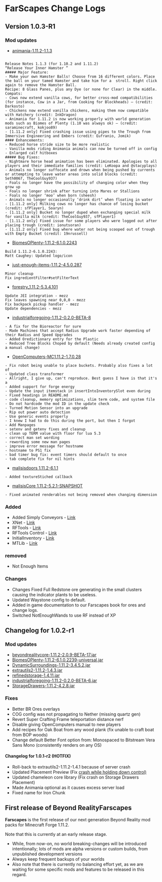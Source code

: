 # FarScapes Change Logs

## Version 1.0.3-R1

### Mod updates

- [animania-1.11.2-1.1.3](https://minecraft.curseforge.com/projects/animania/files/2430393)

```

Release Notes 1.1.3 (for 1.10.2 and 1.11.2)
“Release Your Inner Hamster ”
##### Major Feature:
- Make your own Hamster Balls! Choose from 16 different colors. Place the ball on your tamed Hamster and take him for a  stroll. Right click again to remove the Hamster Ball.
Recipe: 8 Glass Panes, plus any Dye (or none for Clear) in the middle.
Compats:
- Cows now extend vanilla cows, for better cross-mod compatibilities (for instance, Cow in a Jar, from Cooking for Blockheads) – (credit: Darkosto)
- Chickens now extend vanilla chickens, making them now compatible with Hatchery (credit: InkDragon)
- Animania for 1.11.2 is now working properly with world generation mods such as Biomes of Plenty (1.10 was always ok) – (credit: saraminecraft, kokjoo89)
- [1.11.2 only] Fixed crashing issue using pipes to the Trough from Immersive Engineering and Embers (credit: Eufranio, Jomik)
#### Enhancements:
- Reduced horse stride size to be more realistic
- Vanilla mobs riding Animania animals can now be turned off in config
- Enlarged calf hitboxes
##### Bug Fixes:
- Nightmare horse head animation has been eliminated. Apologies to all players and their immediate families (credit: LeKoopa and @stacyplays)
- Animals no longer suffocate and drown when being pushed by currents or attempting to leave water areas into solid blocks (credit: Seth0067, TheCoolGuy937)
- Foals no longer have the possibility of changing color when they grow up
- Foals no longer shrink after turning into Mares or Stallions
- Foals no longer ‘moo’ when born (sheesh)
- Animals no longer occasionally ‘drink dirt’ when floating in water
- [1.11.2 only] Milking cows no longer has chance of losing bucket (credit: sfPlayer1, Soaryn)
- [1.11.2 only] Bucket no longer duped when exchanging special milk for vanilla milk (credit: TheCoolGuy937, sfPlayer1)
- [1.11.2 only] Fixed issue for some players who were logged out after placing trough (credit: ionutsoran)
- [1.11.2 only] Fixed bug where water not being scooped out of trough with Empty Bucket (credit: 19nrussell)

```
- [BiomesOPlenty-1.11.2-6.1.0.2243](https://minecraft.curseforge.com/projects/biomes-o-plenty/files/2430444)

```
Build 1.11.2-6.1.0.2243:
Matt Caughey: Updated logo/icon
```

- [just-enough-items-1.11.2-4.5.0.287](https://minecraft.curseforge.com/projects/just-enough-items-jei/files/2430470)

```
Minor cleanup
Fix ingredientFilter#setFilterText
```
- [forestry_1.11.2-5.3.4.101](https://minecraft.curseforge.com/projects/forestry/files/2430469)

```
Update JEI integration - mezz
Fix leaves spawning near 0,0,0 - mezz
Fix backpack pickup handler - mezz
Update dependencies - mezz
```

- [industrialforegoing-1.11.2-0.2.0-BETA-8](https://minecraft.curseforge.com/projects/industrial-foregoing/files/2430572)

```
- A fix for the Bioreactor for sure
- Made Machines that accept Radius Upgrade work faster depending of their Radius and Speed Upgrades
- Added Oredictionary entry for the Plastic
- Reduced Tree Blocks Choped by default (Needs already created config a manual change)
```
- [OpenComputers-MC1.11.2-1.7.0.28](http://ci.cil.li/job/OpenComputers-dev-MC1.11/28/artifact/build/libs/OpenComputers-MC1.11.2-1.7.0.28.jar)

```
- Fix robot being unable to place buckets. Probably also fixes a lot of
- Updated class transformer
- Allright, I give up, can't reproduce. Best guess I have is that it's a
- Added support for forge energy
- Update the input itemstack in insertIntoInventorySlot even during
- Fixed headings in README.md
- code cleanup, memory optimizations, slim term code, and system file
- Do not hardcode the mod ID in the update check
- Turned Motion Sensor into an upgrade
- Rip out power auto detection
- Use generic events properly
- I knew I had to do this during the port, but then I forgot
- Add Manpages
- setenv and getenv fixes and cleanup
- clean up TERM value with floor for lua 5.3
- correct man set wording
- rewording some new man pages
- improve error message for hostname
- hostname to PS1 fix
- bad timer bug fix: event timers should default to once
- tab complete fix for nil hints
```

- [malisisdoors 1.11.2-6.1.1](https://minecraft.curseforge.com/projects/malisisdoors?gameCategorySlug=mc-mods&projectID=223891)

```
- Added textureStiched callback
```
- [malisisCore 1.11.2-5.2.1-SNAPSHOT](https://minecraft.curseforge.com/projects/malisiscore?gameCategorySlug=mc-mods&projectID=223896)

```
- Fixed animated renderables not being removed when changing dimension
```

### Added
- Added Simply Conveyors - [Link](https://zundrel.com)
- XNet - [Link](https://www.minecraft.curseforge.com/projects/xnet)
- RFTools - [Link](https://www.minecraft.curseforge.com/projects/rftools)
- RFTools Control - [Link](https://www.minecraft.curseforge.com/projects/rftools-control)
- InitialInventory - [Link](https://www.minecraft.curseforge.com/projects/initial-inventory)
- MTLib - [Link](https://minecraft.curseforge.com/projects/mtlib)

### removed
- Not Enough Items

### Changes
- Changes Fixed Full Redstone ore generating in the small clusters causing the indicator plants to be useless.
- Updated Waystone config to default.
- Added in game documentation to our Farscapes book for ores and change logs.
- Switched NotEnoughWands to use RF instead of XP

## Changelog for 1.0.2-r1

### Mod updates

*   [beyondrealitycore-1.11.2-2.0.9-BETA-17.jar](https://github.com/Beyond-Reality/BeyondRealityCore)
*   [BiomesOPlenty-1.11.2-6.1.0.2239-universal.jar](https://minecraft.curseforge.com/projects/biomes-o-plenty/files/2430070)
*   [DynamicSurroundings-1.11.2-3.4.5.2.jar](https://minecraft.curseforge.com/projects/dynamic-surroundings/files/2430134)
*   [extrautils2-1.11.2-1.4.3.jar](https://minecraft.curseforge.com/projects/extra-utilities/files/2430083)
*   [refinedstorage-1.4.11.jar](https://minecraft.curseforge.com/projects/refined-storage/files/2429966)
*   [industrialforegoing-1.11.2-0.2.0-BETA-6.jar](https://minecraft.curseforge.com/projects/industrial-foregoing/files/2430236)
*   [StorageDrawers-1.11.2-4.2.8.jar](https://minecraft.curseforge.com/projects/storage-drawers/files/2430066)
### Fixes

*   Better BR Ores overlays
*   COG config was not propagating to Nether (missing quartz gen)
*   Revert Super Crafting Frame teleportation distance nerf
*   Disable giving OpenComputers manual to new players
*   Add recipes for Oak Boat from any wood plank (fix unable to craft boat from BOP woods)
*   Change default Better Font option from: Monospaced to Bitstream Vera Sans Mono (consistently renders on any OS)

#### Changelog for 1.0.1-r2 (HOTFIX)

- Roll-back to extrautils2-1.11.2-1.4.1 because of server crash
- Updated Placement Preview (Fix [crash while holding down control)](https://github.com/Beyond-Reality/Beyond-Realty-Farscapes/issues/3)
- Updated chameleon core library (Fix crash on Storage Drawers Placement)
- Made Animania optional as it causes excess server load
- Fixed name for Iron Chunk


## First release of **Beyond RealityFarscapes**

**Farscapes** is the first release of our next generation Beyond Reality mod packs for Minecraft Forge 1.11.2.

Note that this is currently at an early release stage.

- While, from now-on, no world breaking-changes will be introduced intentionally; lots of mods are alpha versions or custom builds, from unpublished development versions
- Always keep frequent backups of your worlds
- Also note that there is currently no balancing effort yet, as we are waiting for some specific mods and features to be released in this regard.
